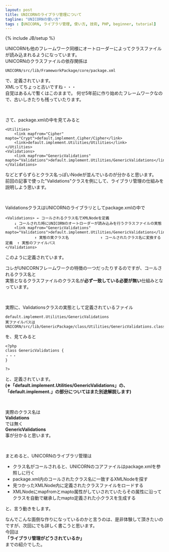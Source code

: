```yaml
---
layout: post
title: UNICORNのライブラリ管理について
tagline: "UNICORNの使い方"
tags : [UNICORN, ライブラリ管理, 使い方, 技術, PHP, beginner, tutorial]
---
```

{% include JB/setup %}

UNICORNも他のフレームワーク同様にオートローダーによってクラスファイルが読み込まれるようになっています。  
UNICORNのクラスファイルの依存関係は

```
UNICORN/src/lib/FrameworkPackage/core/package.xml

```

で、定義されています。  
XMLってちょっと古いですね・・・  
自覚はあるんで暫くはこのままで。
何せ5年前に作り始めたフレームワークなので、古いしきたりも残っていたります。

&nbsp;

さて、package.xmlの中を見てみると

```
<Utilities>
	<link mapfrom="Cipher" mapto="Crypt">default.implement.Cipher/Cipher</link>
	<link>default.implement.Utilities/Utilities</link>
</Utilities>
<Validations>
	<link mapfrom="GenericValidations" mapto="Validations">default.implement.Utilities/GenericValidations</link>
</Validations>

```

などとずらずらとクラス名っぽいNodeが並んでいるのが分かると思います。  
前回の記事で使った"Validations"クラスを例にして、ライブラリ管理の仕組みを説明しよう思います。

&nbsp;

ValidationsクラスはUNICORNのライブラリとしてpackage.xmlの中で

```
<Validations> ← コールされるクラス名でXMLNodeを定義
	↓ コールされた時にUNICORNのオートローダーが読み込みを行うクラスファイルの実態
	<link mapfrom="GenericValidations" mapto="Validations">default.implement.Utilities/GenericValidations</link>
	         ↑ 実態の実クラス名              ↑ コールされたクラス名に変換する定義  ↑ 実態のファイルパス
</Validations>

```

このように定義されています。

コレがUNICORNフレームワークの特徴の一つだったりするのですが、コールされるクラス名と  
実態となるクラスファイルのクラス名が**必ず一致している必要が無い**仕組みとなっています。

&nbsp;

実際に、Validationsクラスの実態として定義されているファイル

```
default.implement.Utilities/GenericValidations
実ファイルパスは
UNICORN/src/lib/GenericPackage/class/Utilities/GenericValidations.class.php

```

を、見てみると

```
<?php
class GenericValidations {
・・・
}

?>

```

と、定義されています。  
**(※「default.implement.Utilities/GenericValidations」の、 「default.implement.」の部分についてはまた別途解説します)**

&nbsp;

実際のクラス名は  
**Validations**  
では無く  
**GenericValidations**  
事が分かると思います。

&nbsp;

まとめると、UNICORNのライブラリ管理は

- クラス名がコールされると、UNICORNのコアファイルはpackage.xmlを参照しに行く
- package.xml内のコールされたクラス名に一致するXMLNodeを探す
- 見つかったXMLNode内に定義されたクラスファイルをロードする
- XMLNodeにmapfromとmapto属性がしていされていたらその属性に沿ってクラスを自動で継承したmapto定義された小クラスを生成する

と、言う動きをします。

なんでこんな面倒な作りになっているのかと言うのは、是非体験して頂きたいのですが、次回にでも詳しく書こうと思います。  
今回は  
**「ライブラリ管理がどうされているか」**  
までの紹介でした。

&nbsp;
